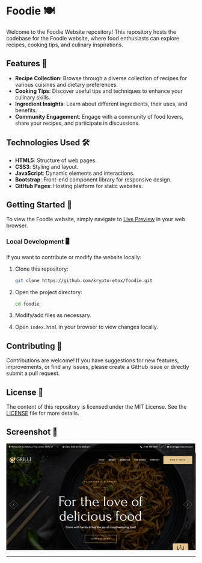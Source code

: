 # Foodie 🍽️

Welcome to the Foodie Website repository! This repository hosts the codebase for the Foodie website, where food enthusiasts can explore recipes, cooking tips, and culinary inspirations.

## Features 🌟

- **Recipe Collection**: Browse through a diverse collection of recipes for various cuisines and dietary preferences.
- **Cooking Tips**: Discover useful tips and techniques to enhance your culinary skills.
- **Ingredient Insights**: Learn about different ingredients, their uses, and benefits.
- **Community Engagement**: Engage with a community of food lovers, share your recipes, and participate in discussions.

## Technologies Used 🛠️

- **HTML5**: Structure of web pages.
- **CSS3**: Styling and layout.
- **JavaScript**: Dynamic elements and interactions.
- **Bootstrap**: Front-end component library for responsive design.
- **GitHub Pages**: Hosting platform for static websites.

## Getting Started 🚀

To view the Foodie website, simply navigate to [Live Preview](https://krypto-etox.github.io/foodie/) in your web browser.

### Local Development 🖥️

If you want to contribute or modify the website locally:

1. Clone this repository:
   ```bash
   git clone https://github.com/krypto-etox/foodie.git
   ```

2. Open the project directory:
   ```bash
   cd foodie
   ```

3. Modify/add files as necessary.

4. Open `index.html` in your browser to view changes locally.

## Contributing 🤝

Contributions are welcome! If you have suggestions for new features, improvements, or find any issues, please create a GitHub issue or directly submit a pull request.

## License 📄

The content of this repository is licensed under the MIT License. See the [LICENSE](LICENSE) file for more details.

## Screenshot 📸

![Foodie Website Screenshot](screenshot.png)

---
